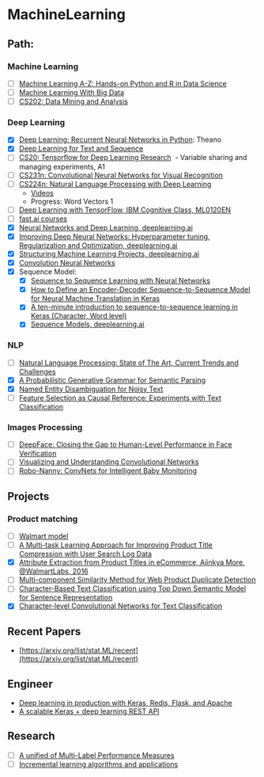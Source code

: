 # MachineLearning

## Path:
### Machine Learning
- [ ] [Machine Learning A-Z: Hands-on Python and R in Data Science](https://www.udemy.com/machinelearning/learn/v4/content)
- [ ] [Machine Learning With Big Data](https://www.coursera.org/learn/big-data-machine-learning/home/welcome)
- [ ] [CS202: Data Mining and Analysis](http://web.stanford.edu/class/stats202/)

### Deep Learning
- [x] [Deep Learning: Recurrent Neural Networks in Python](https://www.udemy.com/deep-learning-recurrent-neural-networks-in-python/learn/v4/overview): Theano
- [x] [Deep Learning for Text and Sequence](https://classroom.udacity.com/courses/ud730)
- [ ] [CS20: Tensorflow for Deep Learning Research](https://web.stanford.edu/class/cs20si/syllabus.html)
  - Variable sharing and managing experiments, A1
- [ ] [CS231n: Convolutional Neural Networks for Visual Recognition](http://cs231n.stanford.edu/syllabus.html)
- [ ] [CS224n: Natural Language Processing with Deep Learning](http://web.stanford.edu/class/cs224n/syllabus.html)
  - [Videos](https://www.youtube.com/playlist?list=PLU40WL8Ol94IJzQtileLTqGZuXtGlLMP_)
  - Progress: Word Vectors 1 
- [ ] [Deep Learning with TensorFlow, IBM Cognitive Class, ML0120EN](https://courses.cognitiveclass.ai/courses/course-v1:BigDataUniversity+ML0120EN+2016/info)
- [ ] [fast.ai courses](http://course.fast.ai/lessons/lessons.html)
- [x] [Neural Networks and Deep Learning, deeplearning.ai](https://www.coursera.org/learn/neural-networks-deep-learning/home/welcome)
- [x] [Improving Deep Neural Networks: Hyperparameter tuning, Regularization and Optimization, deeplearning.ai](https://www.coursera.org/learn/deep-neural-network/home/welcome)
- [x] [Structuring Machine Learning Projects, deeplearning.ai](https://www.coursera.org/learn/machine-learning-projects/home/welcome)
- [x] [Convolution Neural Networks](https://www.youtube.com/playlist?list=PLkDaE6sCZn6Gl29AoE31iwdVwSG-KnDzF)
- [x] Sequence Model:
  - [x] [Sequence to Sequence Learning with Neural Networks](https://arxiv.org/pdf/1409.3215.pdf)
  - [x] [How to Define an Encoder-Decoder Sequence-to-Sequence Model for Neural Machine Translation in Keras](https://machinelearningmastery.com/define-encoder-decoder-sequence-sequence-model-neural-machine-translation-keras/)
  - [x] [A ten-minute introduction to sequence-to-sequence learning in Keras (Character, Word level)](https://blog.keras.io/a-ten-minute-introduction-to-sequence-to-sequence-learning-in-keras.html)
  - [x] [Sequence Models, deeplearning.ai](https://www.coursera.org/learn/nlp-sequence-models/home/welcome)
 
### NLP
- [ ] [Natural Language Processing: State of The Art, Current Trends and Challenges](https://arxiv.org/ftp/arxiv/papers/1708/1708.05148.pdf)
- [x] [A Probabilistic Generative Grammar for Semantic Parsing](http://www.aclweb.org/anthology/K17-1026)
- [x] [Named Entity Disambiguation for Noisy Text](http://www.aclweb.org/anthology/K17-1008)
- [ ] [Feature Selection as Causal Reference: Experiments with Text Classification](https://www.aclweb.org/anthology/K/K17/K17-1018.pdf)

### Images Processing
- [ ] [DeepFace: Closing the Gap to Human-Level Performance in Face Verification](https://research.fb.com/wp-content/uploads/2016/11/deepface-closing-the-gap-to-human-level-performance-in-face-verification.pdf?)
- [ ] [Visualizing and Understanding Convolutional Networks](https://cs.nyu.edu/~fergus/papers/zeilerECCV2014.pdf)
- [ ] [Robo-Nanny: ConvNets for Intelligent Baby Monitoring](http://cs231n.stanford.edu/reports/2017/pdfs/13.pdf)

## Projects
### Product matching
- [ ] [Walmart model](https://medium.com/walmartlabs/product-matching-in-ecommerce-4f19b6aebaca)
- [ ] [A Multi-task Learning Approach for Improving Product Title Compression with User Search Log Data](https://arxiv.org/pdf/1801.01725.pdf)
- [x] [Attribute Extraction from Product Titles in eCommerce, Ajinkya More, @WalmartLabs, 2016](https://arxiv.org/pdf/1608.04670.pdf)
- [ ] [Multi-component Similarity Method for Web Product Duplicate Detection](http://damirvandic.com/wp-content/papercite-data/pdf/sac_2015.pdf)
- [ ] [Character-Based Text Classification using Top Down Semantic Model for Sentence Representation](https://arxiv.org/pdf/1705.10586.pdf)
- [x] [Character-level Convolutional Networks for Text Classification](https://arxiv.org/pdf/1509.01626.pdf)

## Recent Papers
- [https://arxiv.org/list/stat.ML/recent](https://arxiv.org/list/stat.ML/recent)

## Engineer
- [Deep learning in production with Keras, Redis, Flask, and Apache](https://www.pyimagesearch.com/2018/02/05/deep-learning-production-keras-redis-flask-apache/)
- [A scalable Keras + deep learning REST API](https://www.pyimagesearch.com/2018/01/29/scalable-keras-deep-learning-rest-api/)

## Research
- [ ] [A unified of Multi-Label Performance Measures](http://proceedings.mlr.press/v70/wu17a.html)
- [ ] [Incremental learning algorithms and applications](https://www.elen.ucl.ac.be/Proceedings/esann/esannpdf/es2016-19.pdf)

